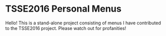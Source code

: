 # TSSE2016 Personal Menus

Hello! This is a stand-alone project consisting of menus I have contributed to the TSSE2016 project.
Please watch out for profanities! 
